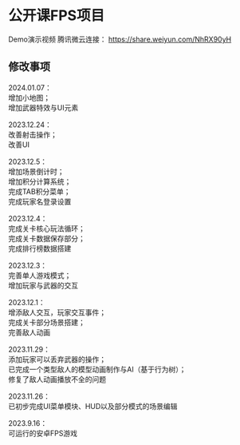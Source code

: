 # 公开课FPS项目    
Demo演示视频 腾讯微云连接： https://share.weiyun.com/NhRX90yH  
## 修改事项
2024.01.07：  
增加小地图；  
增加武器特效与UI元素

2023.12.24：  
改善射击操作；  
改善UI

2023.12.5：  
增加场景倒计时；  
增加积分计算系统；  
完成TAB积分菜单；  
完成玩家名登录设置

2023.12.4：  
完成关卡核心玩法循环；  
完成关卡数据保存部分；  
完成排行榜数据搭建

2023.12.3：  
完善单人游戏模式；  
增加玩家与武器的交互

2023.12.1：  
增添敌人交互，玩家交互事件；  
完成关卡部分场景搭建；  
完善敌人动画

2023.11.29：  
添加玩家可以丢弃武器的操作；  
已完成一个类型敌人的模型动画制作与AI（基于行为树）；  
修复了敌人动画播放不全的问题

2023.11.26：  
已初步完成UI菜单模块、HUD以及部分模式的场景编辑

2023.9.16：  
可运行的安卓FPS游戏
